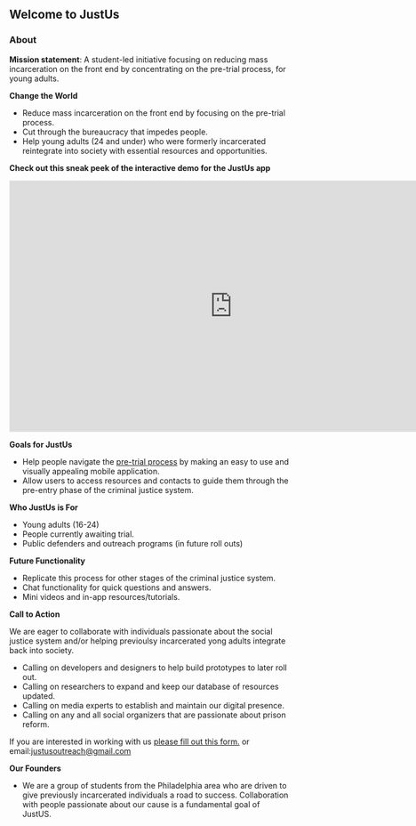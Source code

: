 ## Welcome to JustUs


### About

**Mission statement**: A student-led initiative focusing on reducing mass incarceration on the front end by concentrating on the pre-trial process, for young adults. 

**Change the World**
- Reduce mass incarceration on the front end by focusing on the pre-trial process.
- Cut through the bureaucracy that impedes people.
- Help young adults (24 and under) who were formerly incarcerated reintegrate into society with essential resources and opportunities.


**Check out this sneak peek of the interactive demo for the JustUs app**


<iframe style="border: 1px solid rgba(0, 0, 0, 0.1);" width="800" height="450" src="https://www.figma.com/embed?embed_host=share&url=https%3A%2F%2Fwww.figma.com%2Fproto%2FgAGvdeiZb9oPh0HncvYm7r%2FJustUs-Demo%3Fnode-id%3D2%253A2%26scaling%3Dscale-down%26page-id%3D0%253A1" allowfullscreen></iframe>

**Goals for JustUs**
- Help people navigate the [pre-trial process](https://www.americanbar.org/content/dam/aba/images/public_education/case-diagram.png) by making an easy to use and visually appealing mobile application.
- Allow users to access resources and contacts to guide them through the pre-entry phase of the criminal justice system.

**Who JustUs is For**
- Young adults (16-24)
- People currently awaiting trial.
- Public defenders and outreach programs (in future roll outs)

**Future Functionality**
- Replicate this process for other stages of the criminal justice system.
- Chat functionality for quick questions and answers.
- Mini videos and in-app resources/tutorials. 

**Call to Action**

We are eager to collaborate with individuals passionate about the social justice system and/or helping previoulsy incarcerated yong adults integrate back into society. 
- Calling on developers and designers to help build prototypes to later roll out.
- Calling on researchers to expand and keep our database of resources updated.
- Calling on media experts to establish and maintain our digital presence. 
- Calling on any and all social organizers that are passionate about prison reform.

If you are interested in working with us [please fill out this form.](https://forms.gle/aCjtjEZoxFfn1ULj9) or email:justusoutreach@gmail.com

**Our Founders**
- We are a group of students from the Philadelphia area who are driven to give previously incarcerated individuals a road to success. Collaboration with people passionate about our cause is a fundamental goal of JustUS.  





